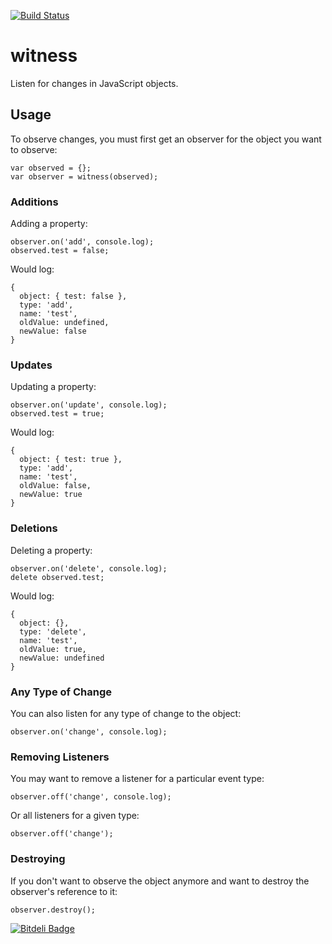 [![Build Status](https://travis-ci.org/treshugart/witness.png?branch=master)](https://travis-ci.org/treshugart/witness)

witness
====

Listen for changes in JavaScript objects.

Usage
-----

To observe changes, you must first get an observer for the object you want to observe:

    var observed = {};
    var observer = witness(observed);

### Additions

Adding a property:

    observer.on('add', console.log);
    observed.test = false;

Would log:

    {
      object: { test: false },
      type: 'add',
      name: 'test',
      oldValue: undefined,
      newValue: false
    }

### Updates

Updating a property:

    observer.on('update', console.log);
    observed.test = true;


Would log:

    {
      object: { test: true },
      type: 'add',
      name: 'test',
      oldValue: false,
      newValue: true
    }

### Deletions

Deleting a property:

    observer.on('delete', console.log);
    delete observed.test;

Would log:

    {
      object: {},
      type: 'delete',
      name: 'test',
      oldValue: true,
      newValue: undefined
    }

### Any Type of Change

You can also listen for any type of change to the object:

    observer.on('change', console.log);

### Removing Listeners

You may want to remove a listener for a particular event type:

    observer.off('change', console.log);

Or all listeners for a given type:

    observer.off('change');

### Destroying

If you don't want to observe the object anymore and want to destroy the observer's reference to it:

    observer.destroy();


[![Bitdeli Badge](https://d2weczhvl823v0.cloudfront.net/treshugart/witness/trend.png)](https://bitdeli.com/free "Bitdeli Badge")

